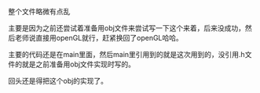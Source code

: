 整个文件略微有点乱

主要是因为之前还尝试着准备用obj文件来尝试写一下这个来着，后来没成功，然后老师说直接用openGL就行，赶紧换回了openGL哈哈。

主要的代码还是在main里面，然后main里引用到的就是这次用到的，没引用.h文件的就是之前准备用obj文件实现时写的。

回头还是得把这个obj的实现了。